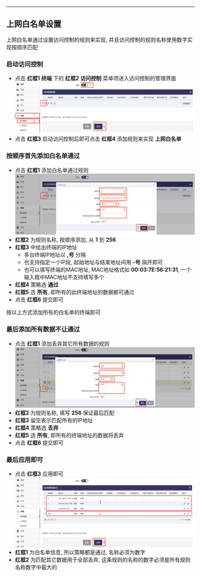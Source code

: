 
------

## 上网白名单设置

上网白名单通过设置访问控制的规则来实现, 并且访问控制的规则名称使用数字实现按顺序匹配   

### 启动访问控制   
- 点击 **红框1** **终端** 下的 **红框2** **访问控制** 菜单项进入访问控制的管理界面   
![avatar](./access_control_enable_cn.jpg)   
- 点击 **红框3** 启动访问控制后即可点击 **红框4** 添加规则来实现 **上网白名单**   

### 按顺序首先添加白名单通过   
- 点击 **红框1** 添加白名单通过规则  
![avatar](./access_control_wlist_cn.jpg)   
- **红框2** 为规则名称, 按顺序添加, 从 **1** 到 **256**
- **红框3** 中给出终端的IP地址
    - 多台终端IP地址以 **,号** 分隔
    - 也支持指定一个IP段, 起始地址与结束地址间用 **-号** 隔开即可   
    - 也可以填写终端的MAC地址, MAC地址格式如 **00:03:7E:56:21:31**, 一个输入框中MAC地址不支持填写多个   
- **红框4** 策略选 **通过**   
- **红框5** 选 **所有**, 即所有的此终端地址的数据都可通过   
- 点击 **红框6** 提交即可  

按以上方式添加所有的白名单的终端即可  


### 最后添加所有数据不让通过   
- 点击 **红框1** 添加丢弃其它所有数据的规则   
![avatar](./access_control_drop_cn.jpg)   
- **红框2** 为规则名称, 填写 **256** 保证最后匹配   
- **红框3** 留空表示匹配所有的IP地址   
- **红框4** 策略选 **丢弃**   
- **红框5** 选 **所有**, 即所有的终端地址的数据将丢弃   
- 点击 **红框6** 提交即可  

### 最后应用即可   
- 点击 **红框3** 应用即可   
![avatar](./access_control_dropsave_cn.jpg)   
- **红框1** 为白名单信息, 所以策略都是通过, 名称必须为数字   
- **红框2** 为匹配其它数据用于全部丢弃, 这条规则的名称的数字必须是所有规则名称数字中最大的   
